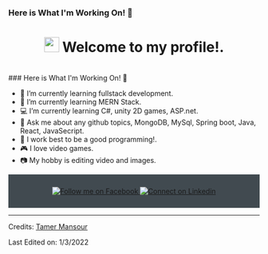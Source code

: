 ### Here is What I'm Working On! 👋
<div align="center">
<h1><img src="https://emojis.slackmojis.com/emojis/images/1531849430/4246/blob-sunglasses.gif?1531849430" width="30"/> Welcome to my profile!.</h1>

<br>
</div>
### Here is What I'm Working On! 👋

- 🔭 I’m currently learning fullstack development.
- 🌱 I’m currently learning MERN Stack.
- 💻 I’m currently learning C#, unity 2D games, ASP.net.
- 💬 Ask me about any github topics, MongoDB, MySql, Spring boot, Java, React, JavaSecript.
- 👯 I work best to be a good programming!.
- 🎮 I love video games.
- 📷 My hobby is editing video and images.


<div align="center" style="background:#414a50; padding: 25px 0;">
    <a href="https://twitter.com/ThisIsIvoLondon">
        <img src="https://upload.wikimedia.org/wikipedia/commons/thumb/b/b8/2021_Facebook_icon.svg/640px-2021_Facebook_icon.svg.png" alt="Follow me on Facebook">
    </a>
     <a href="https://www.linkedin.com/in/ivelin-iliev-16272baa/">
        <img src="https://raw.githubusercontent.com/Iwi4a/iwi4a/master/assets/linkedin.svg" alt="Connect on Linkedin">
    </a>
</div>

-----
Credits: [Tamer Mansour](https://github.com/Tamer-Mansour)

Last Edited on: 1/3/2022
